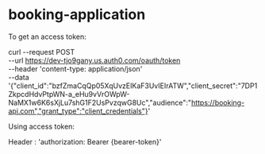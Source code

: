 # booking-application

To get an access token:

curl --request POST \
  --url https://dev-tjo9gany.us.auth0.com/oauth/token \
  --header 'content-type: application/json' \
  --data '{"client_id":"bzfZmaCqQp05XqUvzEIKaF3UvIEIrATW","client_secret":"7DP1ZkpcdHdvPtpWN-a_eHu9vVrOWpW-NaMX1w6K6sXjLu7shG1F2UsPvzqwG8Uc","audience":"https://booking-api.com","grant_type":"client_credentials"}'
  
Using access token:

Header : 'authorization: Bearer {bearer-token}'
